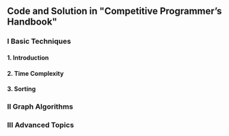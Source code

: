 ## Code and Solution in "Competitive Programmer’s Handbook"

### I Basic Techniques

#### 1. Introduction


#### 2. Time Complexity


#### 3. Sorting


### II Graph Algorithms


### III Advanced Topics
